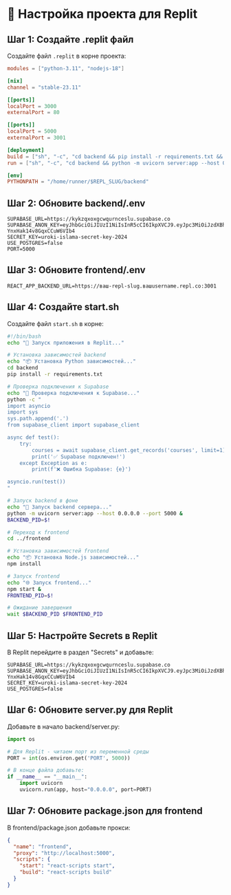 # 🔧 Настройка проекта для Replit

## Шаг 1: Создайте .replit файл

Создайте файл `.replit` в корне проекта:

```toml
modules = ["python-3.11", "nodejs-18"]

[nix]
channel = "stable-23.11"

[[ports]]
localPort = 3000
externalPort = 80

[[ports]]
localPort = 5000
externalPort = 3001

[deployment]
build = ["sh", "-c", "cd backend && pip install -r requirements.txt && cd ../frontend && npm install && npm run build"]
run = ["sh", "-c", "cd backend && python -m uvicorn server:app --host 0.0.0.0 --port 5000 & cd frontend && npm start"]

[env]
PYTHONPATH = "/home/runner/$REPL_SLUG/backend"
```

## Шаг 2: Обновите backend/.env

```env
SUPABASE_URL=https://kykzqxoxgcwqurnceslu.supabase.co
SUPABASE_ANON_KEY=eyJhbGciOiJIUzI1NiIsInR5cCI6IkpXVCJ9.eyJpc3MiOiJzdXBhYmFzZSIsInJlZiI6Imt5a3pxeG94Z2N3cXVybmNlc2x1Iiwicm9sZSI6InNlcnZpY2Vfcm9sZSIsImlhdCI6MTc1MTQ4NzI0OCwiZXhwIjoyMDY3MDYzMjQ4fQ.wZcC233qDjrIuXn4it1j-YnxHak14v8GqxCCuW6VIb4
SECRET_KEY=uroki-islama-secret-key-2024
USE_POSTGRES=false
PORT=5000
```

## Шаг 3: Обновите frontend/.env

```env
REACT_APP_BACKEND_URL=https://ваш-repl-slug.вашusername.repl.co:3001
```

## Шаг 4: Создайте start.sh

Создайте файл `start.sh` в корне:

```bash
#!/bin/bash
echo "🚀 Запуск приложения в Replit..."

# Установка зависимостей backend
echo "📦 Установка Python зависимостей..."
cd backend
pip install -r requirements.txt

# Проверка подключения к Supabase
echo "🔌 Проверка подключения к Supabase..."
python -c "
import asyncio
import sys
sys.path.append('.')
from supabase_client import supabase_client

async def test():
    try:
        courses = await supabase_client.get_records('courses', limit=1)
        print('✅ Supabase подключен!')
    except Exception as e:
        print(f'❌ Ошибка Supabase: {e}')

asyncio.run(test())
"

# Запуск backend в фоне
echo "🔧 Запуск backend сервера..."
python -m uvicorn server:app --host 0.0.0.0 --port 5000 &
BACKEND_PID=$!

# Переход к frontend
cd ../frontend

# Установка зависимостей frontend
echo "📦 Установка Node.js зависимостей..."
npm install

# Запуск frontend
echo "🌐 Запуск frontend..."
npm start &
FRONTEND_PID=$!

# Ожидание завершения
wait $BACKEND_PID $FRONTEND_PID
```

## Шаг 5: Настройте Secrets в Replit

В Replit перейдите в раздел "Secrets" и добавьте:

```
SUPABASE_URL=https://kykzqxoxgcwqurnceslu.supabase.co
SUPABASE_ANON_KEY=eyJhbGciOiJIUzI1NiIsInR5cCI6IkpXVCJ9.eyJpc3MiOiJzdXBhYmFzZSIsInJlZiI6Imt5a3pxeG94Z2N3cXVybmNlc2x1Iiwicm9sZSI6InNlcnZpY2Vfcm9sZSIsImlhdCI6MTc1MTQ4NzI0OCwiZXhwIjoyMDY3MDYzMjQ4fQ.wZcC233qDjrIuXn4it1j-YnxHak14v8GqxCCuW6VIb4
SECRET_KEY=uroki-islama-secret-key-2024
USE_POSTGRES=false
```

## Шаг 6: Обновите server.py для Replit

Добавьте в начало backend/server.py:

```python
import os

# Для Replit - читаем порт из переменной среды
PORT = int(os.environ.get('PORT', 5000))

# В конце файла добавьте:
if __name__ == "__main__":
    import uvicorn
    uvicorn.run(app, host="0.0.0.0", port=PORT)
```

## Шаг 7: Обновите package.json для frontend

В frontend/package.json добавьте прокси:

```json
{
  "name": "frontend",
  "proxy": "http://localhost:5000",
  "scripts": {
    "start": "react-scripts start",
    "build": "react-scripts build"
  }
}
```